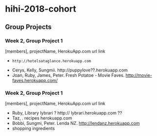 # hihi-2018-cohort



## Group Projects

### Week 2, Group Project 1

[members], projectName, HerokuApp.com url link

*     http://hotelsataglance.herokuapp.com
* Cerys, Kelly, Sungmii. http://puppylove??.herokuapp.com
* Joan, Ruby, James, Peter. Fresh Potatoe - Movie Faves.  http://movie-faves.herokuapp.com/

### Week 2, Group Project 1

[members], projectName, HerokuApp.com url link

* Ruby,  Library lybrari ?  http://  lybrari.herokuapp.com ??
* Taz,   .  recipes herokuapp.com 
* Bobbi, Sungmi, Peter. Lenda NZ.  http://lendanz.herokuapp.com
* shopping ingredients
